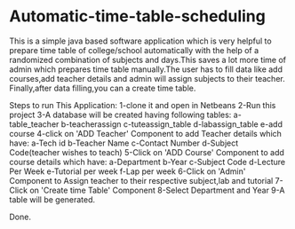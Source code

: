 # Automatic-time-table-scheduling
This is a simple java based software application which is very helpful to prepare time table of college/school automatically 
with the help of a randomized combination of subjects and days.This saves a lot more time of admin which prepares time table manually.The user has to fill data like add courses,add teacher details and admin will assign subjects to their teacher.
Finally,after data filling,you can a create time table.

Steps to run This Application:
1-clone it and open in Netbeans
2-Run this project 
3-A database will be created having following tables:
   a-table_teacher
   b-teacherassign
   c-tuteassign_table
   d-labassign_table
   e-add course
4-click on 'ADD Teacher' Component to add Teacher details which have:
   a-Tech id
   b-Teacher Name
   c-Contact Number
   d-Subject Code(teacher wishes to teach)
5-Click on 'ADD Course' Component to add course details which have:
   a-Department
   b-Year
   c-Subject Code
   d-Lecture Per Week
   e-Tutorial per week
   f-Lap per week
6-Click on 'Admin' Component to Assign teacher to their respective subject,lab and tutorial
7-Click on 'Create time Table' Component
8-Select Department and Year
9-A table will be generated.

Done.
  
 

